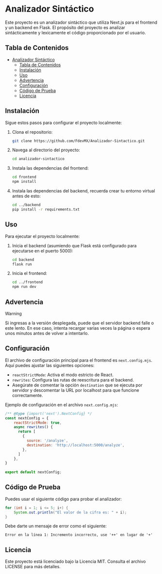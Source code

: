 # Analizador Sintáctico

Este proyecto es un analizador sintáctico que utiliza Next.js para el frontend y un backend en Flask. El propósito del proyecto es analizar sintácticamente y lexicamente el código proporcionado por el usuario.

## Tabla de Contenidos

- [Analizador Sintáctico](#analizador-sintáctico)
  - [Tabla de Contenidos](#tabla-de-contenidos)
  - [Instalación](#instalación)
  - [Uso](#uso)
  - [Advertencia](#advertencia)
  - [Configuración](#configuración)
  - [Código de Prueba](#código-de-prueba)
  - [Licencia](#licencia)

## Instalación

Sigue estos pasos para configurar el proyecto localmente:

1. Clona el repositorio:
    ```bash
    git clone https://github.com/FdevMX/Analizador-Sintactico.git
    ```
2. Navega al directorio del proyecto:
    ```bash
    cd analizador-sintactico
    ```
3. Instala las dependencias del frontend:
    ```bash
    cd frontend
    npm install
    ```
4. Instala las dependencias del backend, recuerda crear tu entorno virtual antes de esto:
    ```bash
    cd ../backend
    pip install -r requirements.txt
    ```

## Uso

Para ejecutar el proyecto localmente:

1. Inicia el backend (asumiendo que Flask está configurado para ejecutarse en el puerto 5000):
    ```bash
    cd backend
    flask run
    ```
2. Inicia el frontend:
    ```bash
    cd ../frontend
    npm run dev
    ```

## Advertencia
> [!WARNING]  
> Si ingresas a la versión desplegada, puede que el servidor backend falle o este lento. En ese caso, intenta recargar varias veces la página o espera unos minutos antes de volver a intentarlo.


## Configuración

El archivo de configuración principal para el frontend es `next.config.mjs`. Aquí puedes ajustar las siguientes opciones:

- `reactStrictMode`: Activa el modo estricto de React.
- `rewrites`: Configura las rutas de reescritura para el backend.
- Asegúrate de comentar la opción `destination` que se ejecuta por servidor y descomentar la URL por localhost para que funcione correctamente.

Ejemplo de configuración en el archivo `next.config.mjs`:
```javascript
/** @type {import('next').NextConfig} */
const nextConfig = {
    reactStrictMode: true,
    async rewrites() {
      return [
        {
          source: '/analyze',
          destination: 'http://localhost:5000/analyze',
        },
      ]
    },
}
  
export default nextConfig;
```

## Código de Prueba

Puedes usar el siguiente código para probar el analizador:

```java
for (int i = 1; i <= 5; i+) { 
    System.out.println("El valor de la cifra es: " + i);
}
```

Debe darte un mensaje de error como el siguiente:

```
Error en la línea 1: Incremento incorrecto, use '++' en lugar de '+'
```


## Licencia

Este proyecto está licenciado bajo la Licencia MIT. Consulta el archivo LICENSE para más detalles.




